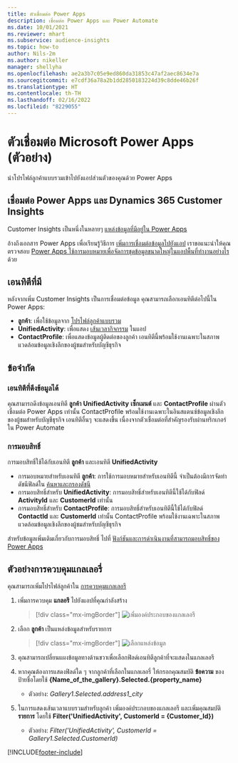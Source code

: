 ```yaml
---
title: ตัวเชื่อมต่อ Power Apps
description: เชื่อมต่อ Power Apps และ Power Automate
ms.date: 10/01/2021
ms.reviewer: mhart
ms.subservice: audience-insights
ms.topic: how-to
author: Nils-2m
ms.author: nikeller
manager: shellyha
ms.openlocfilehash: ae2a3b7c05e9ed860da31853c47af2aec8634e7a
ms.sourcegitcommit: e7cdf36a78a2b1dd2850183224d39c8dde46b26f
ms.translationtype: HT
ms.contentlocale: th-TH
ms.lasthandoff: 02/16/2022
ms.locfileid: "8229055"
---
```

# <a name="microsoft-power-apps-connector-preview"></a>ตัวเชื่อมต่อ Microsoft Power Apps (ตัวอย่าง)

นำโปรไฟล์ลูกค้าแบบรวมเข้าไปยังแอปส่วนตัวของคุณด้วย Power Apps

## <a name="connect-power-apps-and-dynamics-365-customer-insights"></a>เชื่อมต่อ Power Apps และ Dynamics 365 Customer Insights

Customer Insights เป็นหนึ่งในหลายๆ [แหล่งข้อมูลที่มีอยู่ใน Power Apps](/powerapps/maker/canvas-apps/working-with-data-sources)

อ้างถึงเอกสาร Power Apps เพื่อเรียนรู้วิธีการ [เพิ่มการเชื่อมต่อข้อมูลไปยังแอป](/powerapps/maker/canvas-apps/add-data-connection) เราขอแนะนำให้คุณตรวจสอบ [Power Apps ใช้การมอบหมายเพื่อจัดการชุดข้อมูลขนาดใหญ่ในแอปพื้นที่ทำงานอย่างไร](/powerapps/maker/canvas-apps/delegation-overview) ด้วย

## <a name="available-entities"></a>เอนทิตีที่มี

หลังจากเพิ่ม Customer Insights เป็นการเชื่อมต่อข้อมูล คุณสามารถเลือกเอนทิตีต่อไปนี้ใน Power Apps:

- **ลูกค้า**: เพื่อใช้ข้อมูลจาก [โปรไฟล์ลูกค้าแบบรวม](customer-profiles.md)
- **UnifiedActivity**: เพื่อแสดง [เส้นเวลากิจกรรม](activities.md) ในแอป
- **ContactProfile**: เพื่อแสดงข้อมูลผู้ติดต่อของลูกค้า เอนทิตีนี้พร้อมใช้งานเฉพาะในสภาพแวดล้อมข้อมูลเชิงลึกของผู้ชมสำหรับบัญชีธุรกิจ

## <a name="limitations"></a>ข้อจำกัด

### <a name="retrievable-entities"></a>เอนทิตีที่ดึงข้อมูลได้

คุณสามารถดึงข้อมูลเอนทิตี **ลูกค้า** **UnifiedActivity** **เซ็กเมนต์** และ **ContactProfile** ผ่านตัวเชื่อมต่อ Power Apps เท่านั้น ContactProfile พร้อมใช้งานเฉพาะในอินสแตนซ์ข้อมูลเชิงลึกของผู้ชมสำหรับบัญชีธุรกิจ เอนทิตีอื่นๆ จะแสดงขึ้น เนื่องจากตัวเชื่อมต่อที่สำคัญรองรับผ่านทริกเกอร์ใน Power Automate

### <a name="delegation"></a>การมอบสิทธิ์

การมอบสิทธิ์ใช้ได้กับเอนทิตี **ลูกค้า** และเอนทิตี **UnifiedActivity** 

- การมอบหมายสำหรับเอนทิตี **ลูกค้า**: การใช้การมอบหมายสำหรับเอนทิตีนี้ จำเป็นต้องมีการจัดทำดัชนีฟิลด์ใน [ค้นหาและกรองดัชนี](search-filter-index.md)  
- การมอบสิทธิ์สำหรับ **UnifiedActivity**: การมอบสิทธิ์สำหรับเอนทิตีนี้ใช้ได้กับฟิลด์ **ActivityId** และ **CustomerId** เท่านั้น  
- การมอบสิทธิ์สำหรับ **ContactProfile**: การมอบสิทธิ์สำหรับเอนทิตีนี้ใช้ได้กับฟิลด์ **ContactId** และ **CustomerId** เท่านั้น ContactProfile พร้อมใช้งานเฉพาะในสภาพแวดล้อมข้อมูลเชิงลึกของผู้ชมสำหรับบัญชีธุรกิจ

สำหรับข้อมูลเพิ่มเติมเกี่ยวกับการมอบสิทธิ์ ไปที่ [ฟังก์ชันและการดำเนินงานที่สามารถมอบสิทธิ์ของ Power Apps](/powerapps/maker/canvas-apps/delegation-overview) 

## <a name="example-gallery-control"></a>ตัวอย่างการควบคุมแกลเลอรี่

คุณสามารถเพิ่มโปรไฟล์ลูกค้าใน [การควบคุมแกลเลอรี](/powerapps/maker/canvas-apps/add-gallery)

1. เพิ่มการควบคุม **แกลอรี** ไปยังแอปที่คุณกำลังสร้าง

    > [!div class="mx-imgBorder"]
    > ![เพิ่มองค์ประกอบของแกลเลอรี](media/connector-powerapps9.png "เพิ่มองค์ประกอบของแกลเลอรี")

2. เลือก **ลูกค้า** เป็นแหล่งข้อมูลสำหรับรายการ

    > [!div class="mx-imgBorder"]
    > ![เลือกแหล่งข้อมูล](media/choose-datasource-powerapps.png "เลือกแหล่งข้อมูล")

3. คุณสามารถเปลี่ยนแผงข้อมูลทางด้านขวาเพื่อเลือกฟิลด์เอนทิตีลูกค้าที่จะแสดงในแกลเลอรี

4. หากคุณต้องการแสดงฟิลด์ใด ๆ จากลูกค้าที่เลือกในแกลเลอรี่ ให้กรอกคุณสมบัติ **ข้อความ** ของป้ายชื่อโดยใช้ **{Name_of_the_gallery}.Selected.{property_name}**  
    - ตัวอย่าง: _Gallery1.Selected.address1_city_

5. ในการแสดงเส้นเวลาแบบรวมสำหรับลูกค้า เพิ่มองค์ประกอบของแกลเลอรี และเพิ่มคุณสมบัติ **รายการ** โดยใช้ **Filter('UnifiedActivity', CustomerId = {Customer_Id})**  
    - ตัวอย่าง: _Filter('UnifiedActivity', CustomerId = Gallery1.Selected.CustomerId)_


[!INCLUDE[footer-include](../includes/footer-banner.md)]
